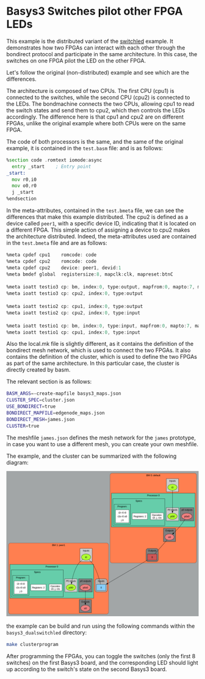 # Basys3 Switches pilot other FPGA LEDs

This example is the distributed variant of the [switchled](../../basic/switchled) example. It demonstrates how two FPGAs can interact with each other through the bondirect protocol and participate in the same architecture. In this case, the switches on one FPGA pilot the LED on the other FPGA.

Let's follow the original (non-distributed) example and see which are the differences.

The architecture is composed of two CPUs. The first CPU (cpu1) is connected to the switches, while the second CPU (cpu2) is connected to the LEDs. The bondmachine connects the two CPUs, allowing cpu1 to read the switch states and send them to cpu2, which then controls the LEDs accordingly. The difference here is that cpu1 and cpu2 are on different FPGAs, unlike the original example where both CPUs were on the same FPGA.

The code of both processors is the same, and the same of the original example, it is contained in the `test.basm` file:
and is as follows:

```asm
%section code .romtext iomode:async
  entry _start    ; Entry point
_start:
  mov r0,i0
  mov o0,r0
  j _start
%endsection
```

In the meta-attributes, contained in the `test.bmeta` file, we can see the differences that make this example distributed.
The cpu2 is defined as a device called `peer1`, with a specific device ID, indicating that it is located on a different FPGA. This simple action of assigning a device to cpu2 makes the architecture distributed.
Indeed, the meta-attributes used are contained in the `test.bmeta` file and are as follows:

```asm
%meta cpdef	cpu1	romcode: code
%meta cpdef	cpu2	romcode: code
%meta cpdef	cpu2	device: peer1, devid:1
%meta bmdef	global  registersize:8, mapclk:clk, mapreset:btnC

%meta ioatt	testio3 cp: bm, index:0, type:output, mapfrom:0, mapto:7, mapname: led1
%meta ioatt	testio3 cp: cpu2, index:0, type:output

%meta ioatt	testio2 cp: cpu1, index:0, type:output
%meta ioatt	testio2 cp: cpu2, index:0, type:input

%meta ioatt	testio1 cp: bm, index:0, type:input, mapfrom:0, mapto:7, mapname: sw
%meta ioatt	testio1 cp: cpu1, index:0, type:input
```

Also the local.mk file is slightly different, as it contains the definition of the bondirect mesh network, which is used to connect the two FPGAs. It also contains the definition of the cluster, which is used to define the two FPGAs as part of the same architecture. In this particular case, the cluster is directly created by basm.

The relevant section is as follows:

```bash
BASM_ARGS=-create-mapfile basys3_maps.json
CLUSTER_SPEC=cluster.json
USE_BONDIRECT=true
BONDIRECT_MAPFILE=edgenode_maps.json
BONDIRECT_MESH=james.json
CLUSTER=true
```

The meshfile `james.json` defines the mesh network for the `james` prototype, in case you want to use a different mesh, you can create your own meshfile.

The example, and the cluster can be summarized with the following diagram:

![Diagram](./cluster.png)

the example can be build and run using the following commands within the `basys3_dualswitchled` directory:

```bash
make clusterprogram
```

After programming the FPGAs, you can toggle the switches (only the first 8 switches) on the first Basys3 board, and the corresponding LED should light up according to the switch's state on the second Basys3 board.
